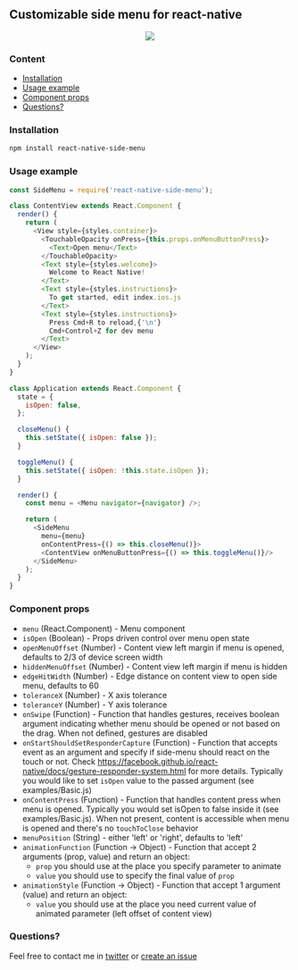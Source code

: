 ## Customizable side menu for react-native
<p align="center">
  <img src ="http://oi61.tinypic.com/2n9l2dz.jpg" />
</p>

### Content
- [Installation](#installation)
- [Usage example](#usage-example)
- [Component props](#component-props)
- [Questions?](#questions)

### Installation
```bash
npm install react-native-side-menu
```

### Usage example
```javascript
const SideMenu = require('react-native-side-menu');

class ContentView extends React.Component {
  render() {
    return (
      <View style={styles.container}>
        <TouchableOpacity onPress={this.props.onMenuButtonPress}>  
          <Text>Open menu</Text>
        </TouchableOpacity>
        <Text style={styles.welcome}>
          Welcome to React Native!
        </Text>
        <Text style={styles.instructions}>
          To get started, edit index.ios.js
        </Text>
        <Text style={styles.instructions}>
          Press Cmd+R to reload,{'\n'}
          Cmd+Control+Z for dev menu
        </Text>
      </View>
    );
  }
}

class Application extends React.Component {
  state = {
    isOpen: false,
  };

  closeMenu() {
    this.setState({ isOpen: false });
  }

  toggleMenu() {
    this.setState({ isOpen: !this.state.isOpen });
  }

  render() {
    const menu = <Menu navigator={navigator} />;

    return (
      <SideMenu
        menu={menu}
        onContentPress={() => this.closeMenu()}>
        <ContentView onMenuButtonPress={() => this.toggleMenu()}/>
      </SideMenu>
    );
  }
}
```

### Component props
- `menu` (React.Component) - Menu component
- `isOpen` (Boolean) - Props driven control over menu open state
- `openMenuOffset` (Number) - Content view left margin if menu is opened, defaults to 2/3 of device screen width
- `hiddenMenuOffset` (Number) - Content view left margin if menu is hidden
- `edgeHitWidth` (Number) - Edge distance on content view to open side menu, defaults to 60
- `toleranceX` (Number) - X axis tolerance
- `toleranceY` (Number) - Y axis tolerance
- `onSwipe` (Function) - Function that handles gestures, receives boolean argument indicating whether menu should be opened or not based on the drag. When not defined, gestures are disabled
- `onStartShouldSetResponderCapture` (Function) - Function that accepts event as an argument and specify if side-menu should react on the touch or not. Check https://facebook.github.io/react-native/docs/gesture-responder-system.html for more details. Typically you would like to set `isOpen` value to the passed argument (see examples/Basic.js)
- `onContentPress` (Function) - Function that handles content press when menu is opened. Typically you would set isOpen to false inside it (see examples/Basic.js). When not present, content is accessible when menu is opened and there's no `touchToClose` behavior
- `menuPosition` (String) - either 'left' or 'right', defaults to 'left'
- `animationFunction` (Function -> Object) - Function that accept 2 arguments (prop, value) and return an object:
  - `prop` you should use at the place you specify parameter to animate
  - `value` you should use to specify the final value of `prop`
- `animationStyle` (Function -> Object) - Function that accept 1 argument (value) and return an object:
  - `value` you should use at the place you need current value of animated parameter (left offset of content view)

### Questions?
Feel free to contact me in [twitter](https://twitter.com/kureevalexey) or [create an issue](https://github.com/Kureev/react-native-side-menu/issues/new)
